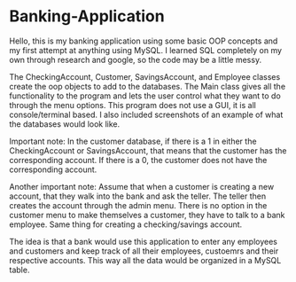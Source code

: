 # Banking-Application

Hello, this is my banking application using some basic OOP concepts and my first attempt at anything using MySQL. I learned SQL completely on my own through research and google, so the code may be a little messy.

The CheckingAccount, Customer, SavingsAccount, and Employee classes create the oop objects to add to the databases. The Main class gives all the functionality to the program and lets the user control what they want to do through the menu options. This program does not use a GUI, it is all console/terminal based. I also included screenshots of an example of what the databases would look like.

Important note: In the customer database, if there is a 1 in either the CheckingAccount or SavingsAccount, that means that the customer has the corresponding account. If there is a 0, the customer does not have the corresponding account.

Another important note: Assume that when a customer is creating a new account, that they walk into the bank and ask the teller. The teller then creates the account through the admin menu. There is no option in the customer menu to make themselves a customer, they have to talk to a bank employee. Same thing for creating a checking/savings account. 


The idea is that a bank would use this application to enter any employees and customers and keep track of all their employees, custoemrs and their respective accounts. This way all the data would be organized in a MySQL table. 
